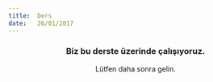 ```yaml
---
title:  Ders
date:   26/01/2017
---
```


### <center>Biz bu derste üzerinde çalışıyoruz.</center>
<center>Lütfen daha sonra gelin.</center>
